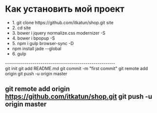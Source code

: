 <h1>Как установить мой проект</h1>

<ul>
<li>1. git clone https://github.com/itkatun/shop.git site</li>
<li>2. cd site</li>
<li>3. bower i jquery normalize.css modernizer -S</li>
<li>4. bower i bpopup -S</li>
<li>5. npm i gulp browser-sync -D</li>
<li>npm install jade --global</li>
<li>6. gulp</li>
</ul>

<p>
--------------------------------------------------------
</br>
git init
git add README.md
git commit -m "first commit"
git remote add origin
git push -u origin master



git remote add origin https://github.com/itkatun/shop.git
git push -u origin master
--------------------------------------------------------
</p>